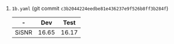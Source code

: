 
1. `1b.yaml` (git commit `c3b2044224eedbe81e436237e9f526b8ff3b284f`)

    | - | Dev | Test |
    |:---:|:---:|:---:|
    | SiSNR | 16.65 | 16.17 |
